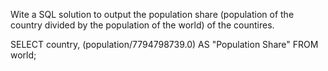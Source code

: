 Wite a SQL solution to output the population share (population of the country divided by the population of the world) of the countires.

SELECT country, (population/7794798739.0) AS "Population Share"
FROM world;